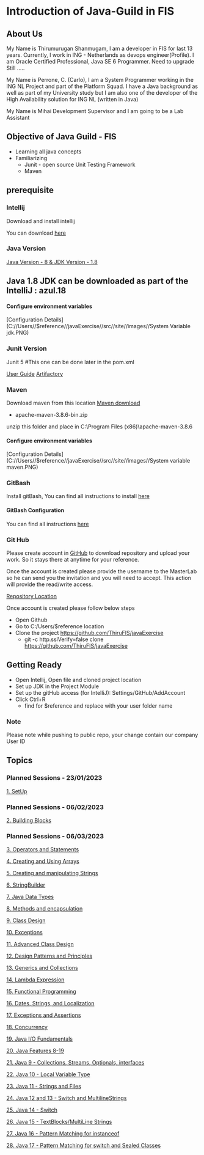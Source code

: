 # Introduction of Java-Guild in FIS

## About Us

My Name is Thirumurugan Shanmugam, I am a developer in FIS for last 13 years. Currently, I work in ING - Netherlands
as devops engineer(Profile). I am Oracle Certified Professional, Java SE 6 Programmer. Need to upgrade Still .....

My Name is Perrone, C. (Carlo), I am a System Programmer working in the ING NL Project and part of the Platform Squad. I have a Java background as well as part of my University study but I am also one of the developer of the High Availability solution for ING NL (written in Java)

My Name is Mihai Development Supervisor and I am going to be a Lab Assistant

## Objective of Java Guild - FIS

* Learning all java concepts
* Familiarizing 
  * Junit - open source Unit Testing Framework
  * Maven
  
## prerequisite

### Intellij

Download and install intellij

You can download [here](https://www.jetbrains.com/idea/download/#section=windows)

### Java Version
[Java Version - 8 & JDK Version - 1.8](https://dev.java/download/releases/)
## Java 1.8 JDK can be downloaded as part of the IntelliJ : azul.18

#### Configure environment variables

[Configuration Details](C://Users//$reference//javaExercise//src//site//images//System Variable jdk.PNG)

### Junit Version
Junit 5 #This one can be done later in the pom.xml

[User Guide](https://junit.org/junit5/docs/current/user-guide/)
[Artifactory](https://mvnrepository.com/artifact/org.junit)

### Maven

Download maven from this location [Maven download](https://maven.apache.org/download.cgi)
* apache-maven-3.8.6-bin.zip

unzip this folder and place in C:\Program Files (x86)\apache-maven-3.8.6

#### Configure environment variables

[Configuration Details](C://Users//$reference//javaExercise//src//site//images//System variable maven.PNG)

### GitBash

Install gitBash, You can find all instructions to install [here](https://github.com/git-guides/install-git)

#### GitBash Configuration

You can find all instructions [here](https://git-scm.com/book/en/v2/Customizing-Git-Git-Configuration)


### Git Hub

Please create account in [GitHub](https://github.com/) to download repository and upload your work. So it stays there at anytime for your
reference.

Once the account is created please provide the username to the MasterLab so he can send you the invitation and you will need to accept. This action will provide the read/write access.

[Repository Location](https://github.com/ThiruFIS/javaExercise)

Once account is created please follow below steps
* Open Github
* Go to C:/Users/$reference location
* Clone the project https://github.com/ThiruFIS/javaExercise
  * git -c http.sslVerify=false clone https://github.com/ThiruFIS/javaExercise


## Getting Ready

* Open Intellij, Open file and cloned project location
* Set up JDK in the Project Module
* Set up the gitHub access (for IntelliJ): Settings/GitHub/AddAccount
* Click Ctrl+R
  * find for $reference and replace with your user folder name
  
### Note
Please note while pushing to public repo, your change contain our company User ID
  
## Topics

### Planned Sessions - 23/01/2023
[1. SetUp](C://Users//$reference//javaExercise//src//site//markdown//SetUp.md)

### Planned Sessions - 06/02/2023
[2. Building Blocks](C://Users//$reference//javaExercise//src//site//markdown//BuildingBlocks.md)

### Planned Sessions - 06/03/2023
[3. Operators and Statements](C://Users//$reference//javaExercise//src//site//markdown//OperatorsandStatements.md)

[4. Creating and Using Arrays]()

[5. Creating and manipulating Strings]()

[6. StringBuilder]()

[7. Java Data Types]()

[8. Methods and encapsulation]()

[9. Class Design]()

[10. Exceptions]()

[11. Advanced Class Design]()

[12. Design Patterns and Principles]()

[13. Generics and Collections]()

[14. Lambda Expression]()

[15. Functional Programming]()

[16. Dates, Strings, and Localization]()

[17. Exceptions and Assertions]()

[18. Concurrency]()

[19. Java I/O Fundamentals]()

[20. Java Features 8-19]()

[21. Java 9 - Collections, Streams, Optionals, interfaces]()

[22. Java 10 - Local Variable Type]()

[23. Java 11 - Strings and Files]()

[24. Java 12 and 13 - Switch and MultilineStrings]()

[25. Java 14 - Switch]()

[26. Java 15 - TextBlocks/MultiLine Strings]()

[27. Java 16 - Pattern Matching for instanceof]()

[28. Java 17 - Pattern Matching for switch and Sealed Classes]()